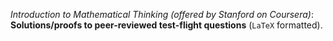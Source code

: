 _Introduction to Mathematical Thinking (offered by Stanford on Coursera)_: __Solutions/proofs to peer-reviewed test-flight questions__ (`LaTeX` formatted).   

